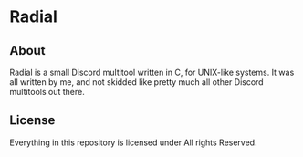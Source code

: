 # Radial
## About
Radial is a small Discord multitool written in C, for UNIX-like systems. It was all written by me, and not skidded like pretty much all other Discord multitools out there.
## License
Everything in this repository is licensed under All rights Reserved.